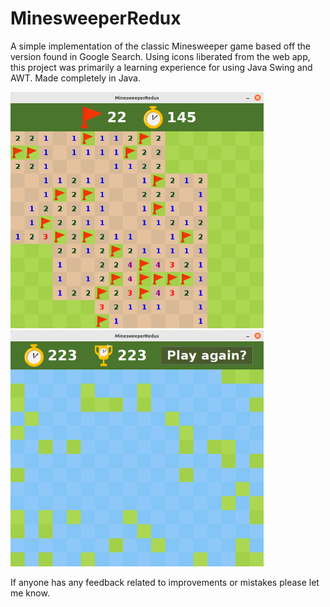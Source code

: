 # MinesweeperRedux

A simple implementation of the classic Minesweeper game based off the version found in Google Search. Using icons liberated from the web app, this project was primarily a learning experience for using Java Swing and AWT. Made completely in Java.

<p float="left">
  <img src="/resources/pic1.png" width="405" />
  <img src="/resources/pic2.png" width="405" />
</p>

If anyone has any feedback related to improvements or mistakes please let me know.
